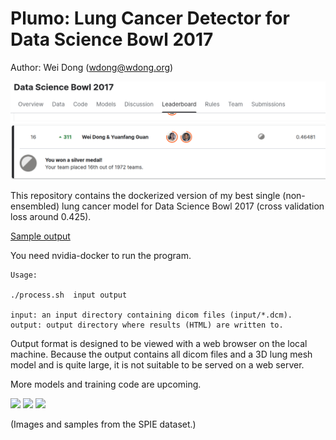 # Plumo: Lung Cancer Detector for Data Science Bowl 2017

Author: Wei Dong (wdong@wdong.org)

![image](kaggle.png)

This repository contains the dockerized version of my best
single (non-ensembled) lung cancer model for Data Science Bowl 2017
(cross validation loss around 0.425).

[Sample output](https://www.aaalgo.com/demos/plumo/plumo-example/)

You need nvidia-docker to run the program.

```
Usage:

./process.sh  input output

input: an input directory containing dicom files (input/*.dcm).
output: output directory where results (HTML) are written to.
```
Output format is designed to be viewed with a web browser on the local
machine.  Because the output contains all dicom files and a 3D lung mesh
model and is quite large, it is not suitable to be served on a web
server.

More models and training code are upcoming.

![](http://www.aaalgo.com/demos/plumo/plumo1.png)
![](http://www.aaalgo.com/demos/plumo/plumo2.png)
![](http://www.aaalgo.com/demos/plumo/plumo3.png)

(Images and samples from the SPIE dataset.)

